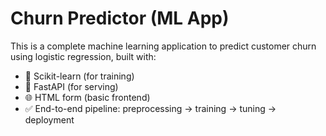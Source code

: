 # Churn Predictor (ML App)

This is a complete machine learning application to predict customer churn using logistic regression, built with:

- 🧠 Scikit-learn (for training)
- 🚀 FastAPI (for serving)
- 🌐 HTML form (basic frontend)
- ✅ End-to-end pipeline: preprocessing → training → tuning → deployment
